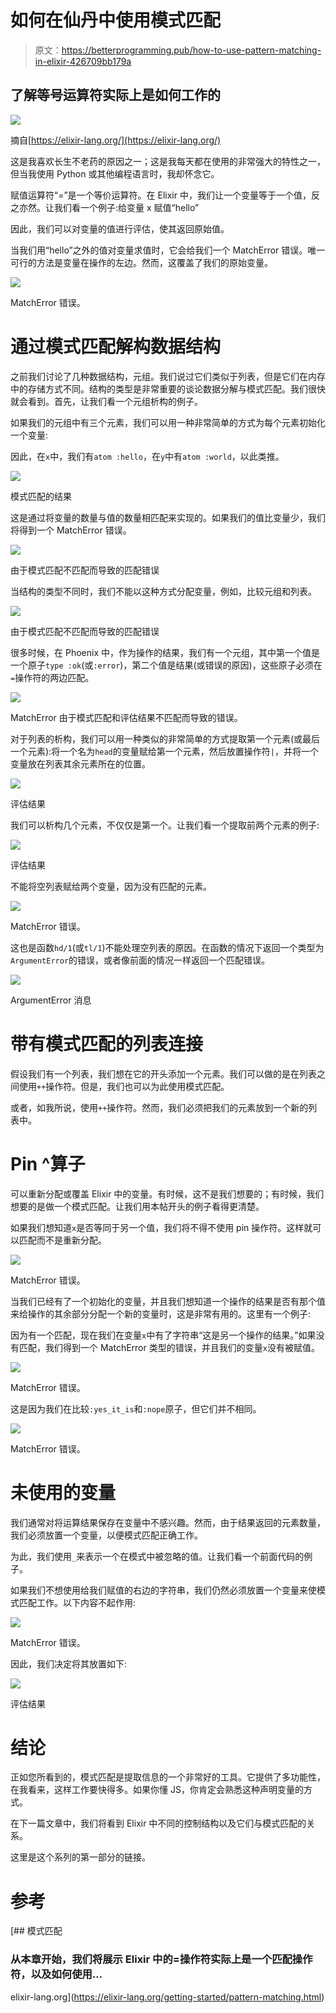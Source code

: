 # 如何在仙丹中使用模式匹配

> 原文：<https://betterprogramming.pub/how-to-use-pattern-matching-in-elixir-426709bb179a>

## 了解等号运算符实际上是如何工作的

![](img/b3db9bc5aec013d612f6122956fe24c0.png)

摘自[https://elixir-lang.org/](https://elixir-lang.org/)

这是我喜欢长生不老药的原因之一；这是我每天都在使用的非常强大的特性之一，但当我使用 Python 或其他编程语言时，我却怀念它。

赋值运算符“=”是一个等价运算符。在 Elixir 中，我们让一个变量等于一个值，反之亦然。让我们看一个例子:给变量 x 赋值“hello”

因此，我们可以对变量的值进行评估，使其返回原始值。

当我们用“hello”之外的值对变量求值时，它会给我们一个 MatchError 错误。唯一可行的方法是变量在操作的左边。然而，这覆盖了我们的原始变量。

![](img/107739c2e592242c46bf74aa252680ec.png)

MatchError 错误。

# 通过模式匹配解构数据结构

之前我们讨论了几种数据结构，元组。我们说过它们类似于列表，但是它们在内存中的存储方式不同。结构的类型是非常重要的谈论数据分解与模式匹配。我们很快就会看到。首先，让我们看一个元组析构的例子。

如果我们的元组中有三个元素，我们可以用一种非常简单的方式为每个元素初始化一个变量:

因此，在`x`中，我们有`atom :hello`，在`y`中有`atom :world`，以此类推。

![](img/424f70cb8decebd628355456d4bff632.png)

模式匹配的结果

这是通过将变量的数量与值的数量相匹配来实现的。如果我们的值比变量少，我们将得到一个 MatchError 错误。

![](img/e0220c96840220761fb085fb79835bae.png)

由于模式匹配不匹配而导致的匹配错误

当结构的类型不同时，我们不能以这种方式分配变量，例如，比较元组和列表。

![](img/ca257cc710a16860689ee3f56069a082.png)

由于模式匹配不匹配而导致的匹配错误

很多时候，在 Phoenix 中，作为操作的结果，我们有一个元组，其中第一个值是一个原子`type :ok`(或`:error`)，第二个值是结果(或错误的原因)，这些原子必须在`=`操作符的两边匹配。

![](img/03713c4c3b50c31c8975ec6aaf281d34.png)

MatchError 由于模式匹配和评估结果不匹配而导致的错误。

对于列表的析构，我们可以用一种类似的非常简单的方式提取第一个元素(或最后一个元素):将一个名为`head`的变量赋给第一个元素，然后放置操作符`|`，并将一个变量放在列表其余元素所在的位置。

![](img/4a61e67b174e0b3eeacdac04e5ecb497.png)

评估结果

我们可以析构几个元素，不仅仅是第一个。让我们看一个提取前两个元素的例子:

![](img/d6b39ed249b4b55329f86c74025d6d19.png)

评估结果

不能将空列表赋给两个变量，因为没有匹配的元素。

![](img/0ec7175c1168c70207623703ec4109f9.png)

MatchError 错误。

这也是函数`hd/1`(或`tl/1`)不能处理空列表的原因。在函数的情况下返回一个类型为`ArgumentError`的错误，或者像前面的情况一样返回一个匹配错误。

![](img/ae560a87d74c1bfb8acdf0cc40186b19.png)

ArgumentError 消息

# 带有模式匹配的列表连接

假设我们有一个列表，我们想在它的开头添加一个元素。我们可以做的是在列表之间使用`++`操作符。但是，我们也可以为此使用模式匹配。

或者，如我所说，使用`++`操作符。然而，我们必须把我们的元素放到一个新的列表中。

# Pin ^算子

可以重新分配或覆盖 Elixir 中的变量。有时候，这不是我们想要的；有时候，我们想要的是做一个模式匹配。让我们用本帖开头的例子看得更清楚。

如果我们想知道`x`是否等同于另一个值，我们将不得不使用 pin 操作符。这样就可以匹配而不是重新分配。

![](img/8ff55db26fabe068cd512b7bcd872da5.png)

MatchError 错误。

当我们已经有了一个初始化的变量，并且我们想知道一个操作的结果是否有那个值来给操作的其余部分分配一个新的变量时，这是非常有用的。这里有一个例子:

因为有一个匹配，现在我们在变量`x`中有了字符串“这是另一个操作的结果。”如果没有匹配，我们得到一个 MatchError 类型的错误，并且我们的变量`x`没有被赋值。

![](img/7da37d0724e791e788aa0bf846c2ce6c.png)

MatchError 错误。

这是因为我们在比较`:yes_it_is`和`:nope`原子，但它们并不相同。

![](img/45fd4c52d33edd18c5ca6eec1b3f142a.png)

MatchError 错误。

# 未使用的变量

我们通常对将运算结果保存在变量中不感兴趣。然而，由于结果返回的元素数量，我们必须放置一个变量，以便模式匹配正确工作。

为此，我们使用`_`来表示一个在模式中被忽略的值。让我们看一个前面代码的例子。

如果我们不想使用给我们赋值的右边的字符串，我们仍然必须放置一个变量来使模式匹配工作。以下内容不起作用:

![](img/b3981b1b03faee58bcc1fdb84da94a3d.png)

MatchError 错误。

因此，我们决定将其放置如下:

![](img/227a1daea652c5d87558b5ef863dfc4a.png)

评估结果

# 结论

正如您所看到的，模式匹配是提取信息的一个非常好的工具。它提供了多功能性，在我看来，这样工作要快得多。如果你懂 JS，你肯定会熟悉这种声明变量的方式。

在下一篇文章中，我们将看到 Elixir 中不同的控制结构以及它们与模式匹配的关系。

这里是这个系列的第一部分的链接。

# 参考

[](https://elixir-lang.org/getting-started/pattern-matching.html) [## 模式匹配

### 从本章开始，我们将展示 Elixir 中的=操作符实际上是一个匹配操作符，以及如何使用…

elixir-lang.org](https://elixir-lang.org/getting-started/pattern-matching.html)